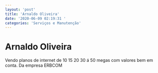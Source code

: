 ```yaml
---
layout: 'post'
title: 'Arnaldo Oliveira'
date: '2020-06-09 02:19:31 '
categories: 'Serviços e Manutenção'
---
```


# Arnaldo Oliveira

Vendo planos de internet de 10 15 20 30 á 50 megas com valores bem em conta. Da empresa ERBCOM 
